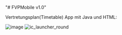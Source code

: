 "# FVPMobile v1.0" 

Vertretungsplan(Timetable) App mit Java und HTML:

![image](https://user-images.githubusercontent.com/93609912/181778484-6cbf6cbb-c58c-44a8-857a-6fd5d82365fa.png)
![ic_launcher_round](https://user-images.githubusercontent.com/93609912/181778608-89b722cd-aed2-4dfd-9720-8d513416109d.png)
